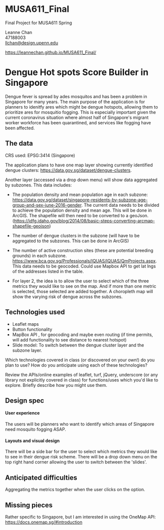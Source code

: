 # MUSA611_Final
Final Project for MUSA611 Spring

Leanne Chan  
47188003  
llchan@design.upenn.edu

https://leannechan.github.io/MUSA611_Final/

# Dengue Hot spots Score Builder in Singapore 
Dengue fever is spread by ades mosquitos and has been a problem in Singapore for many years. The main purpose of the application is for planners to idenitfy ares which might be dengue hotspots, allowing them to prioritize ares for mosquitio fogging. This is especially important given the current coronavirus situation where almost half of Singapore's migrant worker workforce has been quarantined, and services like fogging have been affected. 

## The data

CRS used: EPSG:3414 (Singapore)

The application plans to have one map layer showing currently identified dengue clusters: https://data.gov.sg/dataset/dengue-clusters. 

Another layer (accessed via a drop down menu) will show data aggregated by subzones. 
This data includes:
  -  The population density and mean population age in each subzone: https://data.gov.sg/dataset/singapore-residents-by-subzone-age-group-and-sex-june-2016-gender. The current data needs to be divided to achieve the population density and mean age. This will be done in ArcGIS. The shapefile will then need to be converted to a geoJson. (https://idfg.idaho.gov/blog/2014/08/basic-steps-converting-arcmap-shapefile-geojson) 
  
  - The number of dengue clusters in the subzone (will have to be aggregated to the subzones. This can be done in ArcGIS)
  
  - The number of active construction sites (these are potential breeding grounds) in each subzone. https://www.bca.gov.sg/Professionals/IQUAS/IQUAS/QmProjects.aspx. This data needs to be geocoded. Could use Mapbox API to get lat lngs of the addresses listed in the table. 
 
- For layer 2, the idea is to allow the user to select which of the three metrics they would like to see on the map. And if more than one metric is selected, those selected are added together. A choropleth map will show the varying risk of dengue across the subzones. 

## Technologies used

- Leaflet maps 
- Button functionality 
- MapBox API , for geocoding and maybe even routing (if time permits, will add functionality to see distance to nearest hotspot) 
- Slide model: To switch between the dengue cluster layer and the subzone layer. 

Which technologies covered in class (or discovered on your own!) do you
plan to use? How do you anticipate using each of these technologies?

Review the APIs/online examples of leaflet, turf, jQuery, underscore (or
any library not explicitly covered in class) for functions/uses which
you'd like to explore. Briefly describe how you might use them.

## Design spec

#### User experience
The users will be planners who want to identify which areas of Singapore need mosquito fogging ASAP. 

#### Layouts and visual design

There will be a side bar for the user to select which metrics they would like to see in their dengue risk scheme. 
There will be a drop down menu on the top right hand corner allowing the user to switch between the 'slides'. 

## Anticipated difficulties

Aggregating the metrics together when the user clicks on the option.

## Missing pieces

Rather specific to Singapore, but I am interested in using the OneMap API: https://docs.onemap.sg/#introduction

